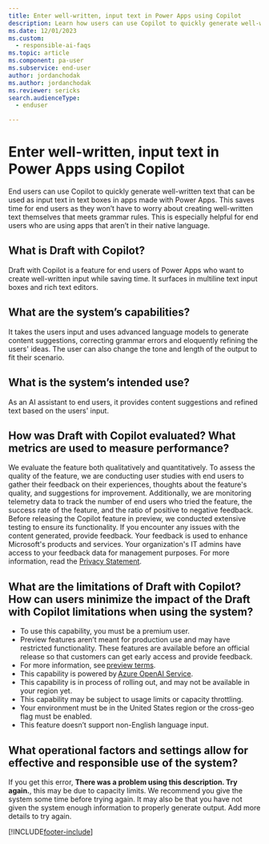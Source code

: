 ```yaml
---
title: Enter well-written, input text in Power Apps using Copilot
description: Learn how users can use Copilot to quickly generate well-written text that can be used as input text in text boxes in apps made with Power Apps.
ms.date: 12/01/2023
ms.custom: 
  - responsible-ai-faqs
ms.topic: article
ms.component: pa-user
ms.subservice: end-user
author: jordanchodak
ms.author: jordanchodak
ms.reviewer: sericks
search.audienceType: 
  - enduser

---
```


# Enter well-written, input text in Power Apps using Copilot

End users can use Copilot to quickly generate well-written text that can be used as input text in text boxes in apps made with Power Apps. This saves time for end users as they won’t have to worry about creating well-written text themselves that meets grammar rules. This is especially helpful for end users who are using apps that aren’t in their native language. 

##  What is Draft with Copilot? 

Draft with Copilot is a feature for end users of Power Apps who want to create well-written input while saving time. It surfaces in multiline text input boxes and rich text editors.

## What are the system’s capabilities? 

It takes the users input and uses advanced language models to generate content suggestions, correcting grammar errors and eloquently refining the users' ideas. The user can also change the tone and length of the output to fit their scenario.

## What is the system’s intended use? 

As an AI assistant to end users, it provides content suggestions and refined text based on the users' input.

## How was Draft with Copilot evaluated? What metrics are used to measure performance? 

We evaluate the feature both qualitatively and quantitatively. To assess the quality of the feature, we are conducting user studies with end users to gather their feedback on their experiences, thoughts about the feature's quality, and suggestions for improvement. Additionally, we are monitoring telemetry data to track the number of end users who tried the feature, the success rate of the feature, and the ratio of positive to negative feedback.
Before releasing the Copilot feature in preview, we conducted extensive testing to ensure its functionality. If you encounter any issues with the content generated, provide feedback. Your feedback is used to enhance Microsoft's products and services. Your organization's IT admins have access to your feedback data for management purposes. For more information, read the [Privacy Statement](https://go.microsoft.com/fwlink/?linkid=2182930%22%20\t%20%22_blank).

## What are the limitations of Draft with Copilot? How can users minimize the impact of the Draft with Copilot limitations when using the system? 

- To use this capability, you must be a premium user. 
- Preview features aren’t meant for production use and may have restricted functionality. These features are available before an official release so that customers can get early access and provide feedback. 
- For more information, see [preview terms](https://go.microsoft.com/fwlink/?linkid=2189520). 
- This capability is powered by [Azure OpenAI Service](/azure/cognitive-services/openai/overview). 
- This capability is in process of rolling out, and may not be available in your region yet. 
- This capability may be subject to usage limits or capacity throttling. 
- Your environment must be in the United States region or the cross-geo flag must be enabled.
- This feature doesn’t support non-English language input. 

## What operational factors and settings allow for effective and responsible use of the system? 

If you get this error, **There was a problem using this description. Try again.**, this may be due to capacity limits. We recommend you give the system some time before trying again. It may also be that you have not given the system enough information to properly generate output.  Add more details to try again.

 
[!INCLUDE[footer-include](../includes/footer-banner.md)]
